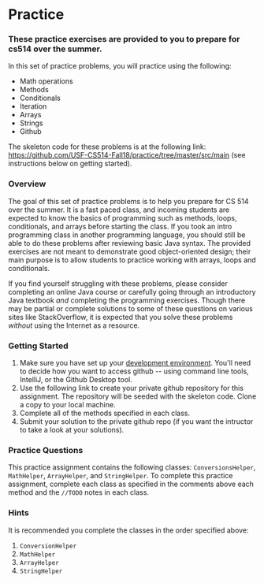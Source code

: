 Practice
========

### These practice exercises are provided to you to prepare for cs514 over the summer.

In this set of practice problems, you will practice using the following:

- Math operations
- Methods
- Conditionals
- Iteration
- Arrays
- Strings
- Github

The skeleton code for these problems is at the following link: https://github.com/USF-CS514-Fall18/practice/tree/master/src/main
(see instructions below on getting started).

### Overview

The goal of this set of practice problems is to help you prepare for CS 514 over the summer. It is a fast paced class, and incoming students are expected to know the basics of programming such as methods, loops, conditionals, and arrays before starting the class. If you took an intro programming class in another programming language, you should still be able to do these problems after reviewing basic Java syntax. The provided exercises are not meant to demonstrate good object-oriented design; their main purpose is to allow students to practice working with arrays, loops and conditionals. 

If you find yourself struggling with these problems, please consider completing an online Java course or carefully going through an introductory Java textbook *and* completing the programming exercises. Though there may be partial or complete solutions to some of these questions on various sites like StackOverflow, it is expected that you solve these problems *without* using the Internet as a resource. 

### Getting Started

1. Make sure you have set up your [development environment](https://github.com/USF-CS514-Fall18/devEnvironment.md). You'll need to decide how you want to access github -- using command line tools, IntelliJ, or the Github Desktop tool.
2. Use the following link to create your private github repository for this assignment. 
The repository will be seeded with the skeleton code. Clone a copy to your local machine.
3. Complete all of the methods specified in each class. 
4. Submit your solution to the private github repo (if you want the intructor to take a look at your solutions).

### Practice Questions

This practice assignment contains the following classes: `ConversionsHelper`, `MathHelper`, `ArrayHelper`, and `StringHelper`. 
To complete this practice assignment, complete each class as specified in the comments above each method and the `//TODO` notes in each class. 


### Hints

It is recommended you complete the classes in the order specified above:

1. `ConversionHelper`
2. `MathHelper`
3. `ArrayHelper`
4. `StringHelper`
